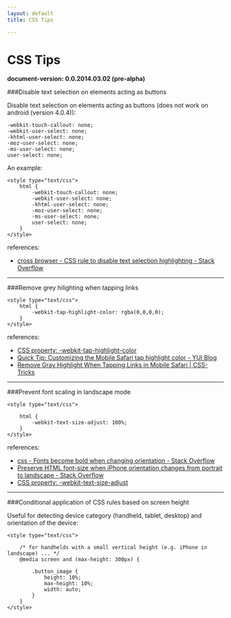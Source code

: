 ```yaml
---
layout: default
title: CSS Tips

---
```


CSS Tips
====
**document-version:  0.0.2014.03.02 (pre-alpha)**

###Disable text selection on elements acting as buttons

Disable text selection on elements acting as buttons (does not work on android (version 4.0.4)):

	-webkit-touch-callout: none;
	-webkit-user-select: none;
	-khtml-user-select: none;
	-moz-user-select: none;
	-ms-user-select: none;
	user-select: none;


An example: 

	<style type="text/css">
		html {
			-webkit-touch-callout: none;
			-webkit-user-select: none;
			-khtml-user-select: none;
			-moz-user-select: none;
			-ms-user-select: none;
			user-select: none;
		}
	</style>


references:

* [cross browser - CSS rule to disable text selection highlighting - Stack Overflow](http://stackoverflow.com/questions/826782/css-rule-to-disable-text-selection-highlighting)

----
###Remove grey hilighting when tapping links


	<style type="text/css">
		html {
			-webkit-tap-highlight-color: rgba(0,0,0,0);
		}
	</style>


references:

* [CSS property: -webkit-tap-highlight-color](http://css-infos.net/property/-webkit-tap-highlight-color)
* [Quick Tip: Customizing the Mobile Safari tap highlight color - YUI Blog](http://www.yuiblog.com/blog/2010/10/01/quick-tip-customizing-the-mobile-safari-tap-highlight-color/)
* [Remove Gray Highlight When Tapping Links in Mobile Safari | CSS-Tricks](http://css-tricks.com/snippets/css/remove-gray-highlight-when-tapping-links-in-mobile-safari/)

----
###Prevent font scaling in landscape mode


	<style type="text/css">

		html {
			-webkit-text-size-adjust: 100%;
		}
	</style>

references:

* [css - Fonts become bold when changing orientation - Stack Overflow](http://stackoverflow.com/questions/10775895/fonts-become-bold-when-changing-orientation)
* [Preserve HTML font-size when iPhone orientation changes from portrait to landscape - Stack Overflow](http://stackoverflow.com/questions/2710764/preserve-html-font-size-when-iphone-orientation-changes-from-portrait-to-landsca)
* [CSS property: -webkit-text-size-adjust](http://css-infos.net/property/-webkit-text-size-adjust)

----
###Conditional application of CSS rules based on screen height

Useful for detecting device category (handheld, tablet, desktop) and orientation of the device:

    <style type="text/css">

        /* for handhelds with a small vertical height (e.g. iPhone in landscape) ... */
        @media screen and (max-height: 300px) {

            .button_image {
                height: 10%;
                max-height: 10%;
                width: auto;
            }
        }
    </style>
